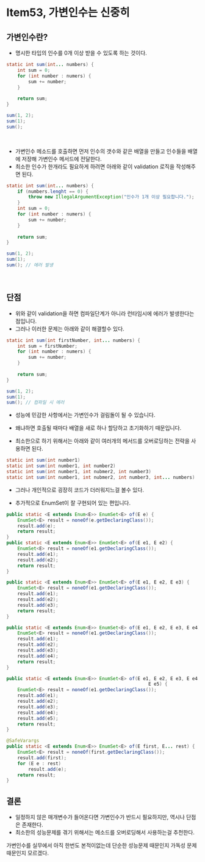 # Item53, 가변인수는 신중히

## **가변인수란?**

- 명시한 타입의 인수를 0개 이상 받을 수 있도록 하는 것이다.

```java
static int sum(int... numbers) {
	int sum = 0;
	for (int number : numers) {
		sum += number;
	}
	
	return sum;
}

sum(1, 2);
sum(1);
sum();
```
<br>

- 가변인수 메소드를 호출하면 먼저 인수의 갯수와 같은 배열을 만들고 인수들을 배열에 저장해 가변인수 메서드에 전달한다.
- 최소한 인수가 한개라도 필요하게 하려면 아래와 같이 validation 로직을 작성해주면 된다.

```java
static int sum(int... numbers) {
	if (numbers.lenght == 0) {
		throw new IllegalArgumentException("인수가 1개 이상 필요합니다.");
	}
	int sum = 0;
	for (int number : numers) {
		sum += number;
	}
	
	return sum;
}

sum(1, 2);
sum(1);
sum(); // 에러 발생
```
<br>

## **단점**

- 위와 같이 validation을 하면 컴파일단계가 아니라 런타임시에 에러가 발생한다는 점입니다.
- 그러나 이러한 문제는 아래와 같이 해결할수 있다.

```java
static int sum(int firstNumber, int... numbers) {
	int sum = firstNumber;
	for (int number : numers) {
		sum += number;
	}
	
	return sum;
}

sum(1, 2);
sum(1);
sum(); // 컴파일 시 에러
```

- 성능에 민감한 사항에서는 가변인수가 걸림돌이 될 수 있습니다.

- 왜냐하면 호출될 때마다 배열을 새로 하나 할당하고 초기화하기 때문입니다.

- 최소한으로 하기 위해서는 아래와 같이 여러개의 메서드를 오버로딩하는 전략을 사용하면 된다.

```java
static int sum(int number1)
static int sum(int number1, int number2)
static int sum(int number1, int nubmer2, int number3)
static int sum(int number1, int nubmer2, int number3, int... numbers)
```

- 그러나 개인적으로 굉장히 코드가 더러워지느걸 볼수 있다.

- 추가적으로 EnumSet이 잘 구현되어 있는 편입니다.

```java
public static <E extends Enum<E>> EnumSet<E> of(E e) {
    EnumSet<E> result = noneOf(e.getDeclaringClass());
    result.add(e);
    return result;
}
public static <E extends Enum<E>> EnumSet<E> of(E e1, E e2) {
    EnumSet<E> result = noneOf(e1.getDeclaringClass());
    result.add(e1);
    result.add(e2);
    return result;
}

public static <E extends Enum<E>> EnumSet<E> of(E e1, E e2, E e3) {
    EnumSet<E> result = noneOf(e1.getDeclaringClass());
    result.add(e1);
    result.add(e2);
    result.add(e3);
    return result;
}

public static <E extends Enum<E>> EnumSet<E> of(E e1, E e2, E e3, E e4) {
    EnumSet<E> result = noneOf(e1.getDeclaringClass());
    result.add(e1);
    result.add(e2);
    result.add(e3);
    result.add(e4);
    return result;
}

public static <E extends Enum<E>> EnumSet<E> of(E e1, E e2, E e3, E e4,
                                                    E e5) {
    EnumSet<E> result = noneOf(e1.getDeclaringClass());
    result.add(e1);
    result.add(e2);
    result.add(e3);
    result.add(e4);
    result.add(e5);
    return result;
}

@SafeVarargs
public static <E extends Enum<E>> EnumSet<E> of(E first, E... rest) {
    EnumSet<E> result = noneOf(first.getDeclaringClass());
    result.add(first);
    for (E e : rest)
        result.add(e);
    return result;
}
```

## **결론**

- 일정하지 않은 매개변수가 들어온다면 가변인수가 반드시 필요하지만, 역시나 단점은 존재한다.
- 최소한의 성능문제를 겪기 위해서는 메소드를 오버로딩해서 사용하는걸 추천한다.

가변인수를 실무에서 아직 한번도 본적이없는데 단순한 성능문제 때문인지 가독성 문제때문인지 모르겠다.
